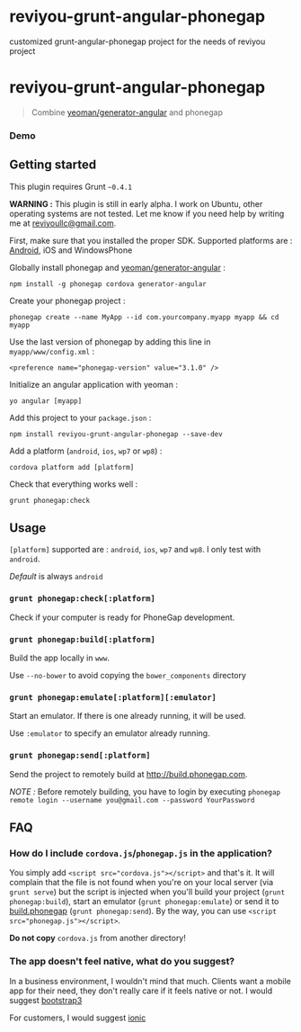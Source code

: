 reviyou-grunt-angular-phonegap
==============================

customized grunt-angular-phonegap project for the needs of reviyou project

# reviyou-grunt-angular-phonegap 

> Combine [yeoman/generator-angular][generator-angular] and phonegap

### Demo


## Getting started

This plugin requires Grunt `~0.4.1`

__WARNING :__ This plugin is still in early alpha. I work on Ubuntu, other operating systems are not tested. Let me know if you need help
by writing me at <reviyoullc@gmail.com>.

First, make sure that you installed the proper SDK. Supported platforms are : [Android](https://developer.android.com/sdk/index.html), iOS and WindowsPhone


Globally install phonegap and [yeoman/generator-angular][generator-angular] :

    npm install -g phonegap cordova generator-angular

Create your phonegap project :
    
    phonegap create --name MyApp --id com.yourcompany.myapp myapp && cd myapp
    

Use the last version of phonegap by adding this line in `myapp/www/config.xml` :

    <preference name="phonegap-version" value="3.1.0" />

Initialize an angular application with yeoman :

    yo angular [myapp]
    
Add this project to your `package.json` :
    
    npm install reviyou-grunt-angular-phonegap --save-dev

Add a platform (`android`, `ios`, `wp7` or `wp8`) :

    cordova platform add [platform]

Check that everything works well :

    grunt phonegap:check

## Usage

`[platform]` supported are : `android`, `ios`, `wp7` and `wp8`. I only test with `android`.

_Default_ is always `android`

### `grunt phonegap:check[:platform]`

Check if your computer is ready for PhoneGap development. 

### `grunt phonegap:build[:platform]`

Build the app locally in `www`.

Use `--no-bower` to avoid copying the `bower_components` directory

### `grunt phonegap:emulate[:platform][:emulator]`

Start an emulator. If there is one already running, it will be used.

Use `:emulator` to specify an emulator already running.

### `grunt phonegap:send[:platform]`

Send the project to remotely build at <http://build.phonegap.com>.

_NOTE :_ Before remotely building, you have to login by executing 
`phonegap remote login --username you@gmail.com --password YourPassword`

## FAQ

### How do I include `cordova.js`/`phonegap.js` in the application?

You simply add `<script src="cordova.js"></script>` and that's it. It will complain that the file is not found when you're on your local server (via `grunt serve`) but the script is injected when you'll build your project (`grunt phonegap:build`), start an emulator (`grunt phonegap:emulate`) or send it to [build.phonegap](http://build.phonegap.com) (`grunt phonegap:send`). By the way, you can use `<script src="phonegap.js"></script>`.

__Do not copy__ `cordova.js` from another directory!

### The app doesn't feel native, what do you suggest?

In a business environment, I wouldn't mind that much. Clients want a mobile app for their need, they don't really care if it feels native or not. I would suggest [bootstrap3][]

For customers, I would suggest [ionic][]

[generator-angular]: https://github.com/yeoman/generator-angular  "Yeoman generator for AngularJS"
[bootstrap3]: http://getbootstrap.com/
[ionic]: http://ionicframework.com/

